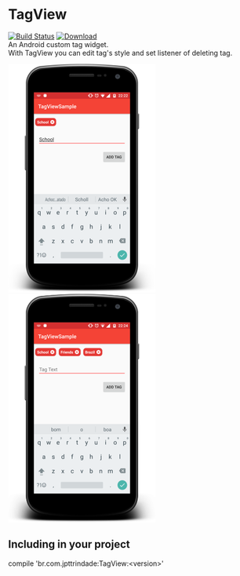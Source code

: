 # TagView
[![Build Status](https://travis-ci.org/jpttrindade/TagView.svg?branch=master)](https://travis-ci.org/jpttrindade/TagView)
[ ![Download](https://api.bintray.com/packages/jpttrindade/br.com.jpttrindade/TagView/images/download.svg) ](https://bintray.com/jpttrindade/br.com.jpttrindade/TagView/_latestVersion)  
An Android custom tag widget.  
With TagView you can edit tag's style and set listener of deleting tag.  
  
![TagView PNG][1] ![TagView PGN][2]

## Including in your project
compile 'br.com.jpttrindade:TagView:\<version\>'

[1]: https://github.com/jpttrindade/TagView/blob/master/screenshots/screenshot1.png
[2]: https://github.com/jpttrindade/TagView/blob/master/screenshots/screenshot2.png




